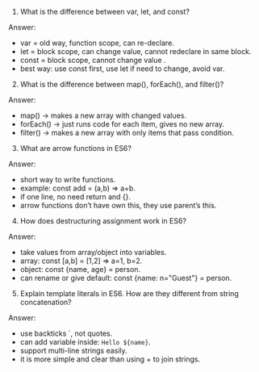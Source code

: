1) What is the difference between var, let, and const?

Answer:

* var = old way, function scope, can re-declare.
* let = block scope, can change value, cannot redeclare in same block.
* const = block scope, cannot change value .
* best way: use const first, use let if need to change, avoid var.

2) What is the difference between map(), forEach(), and filter()?

Answer:

* map() → makes a new array with changed values.
* forEach() → just runs code for each item, gives no new array.
* filter() → makes a new array with only items that pass condition.

3) What are arrow functions in ES6?

Answer:

* short way to write functions.
* example: const add = (a,b) => a+b.
* if one line, no need return and {}.
* arrow functions don’t have own this, they use parent’s this.

4) How does destructuring assignment work in ES6?

Answer:

* take values from array/object into variables.
* array: const [a,b] = [1,2] => a=1, b=2.
* object: const {name, age} = person.
* can rename or give default: const {name: n="Guest"} = person.

5) Explain template literals in ES6. How are they different from string concatenation?

Answer:

* use backticks `, not quotes.
* can add variable inside: `Hello ${name}`.
* support multi-line strings easily.
* it is more simple and clear than using + to join strings.